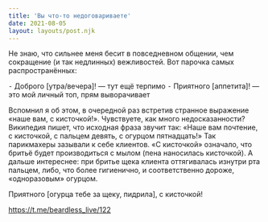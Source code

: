 ```yaml
---
title: 'Вы что-то недоговариваете'
date: 2021-08-05
layout: layouts/post.njk
---
```


Не знаю, что сильнее меня бесит в повседневном общении, чем сокращение (и так недлинных) вежливостей. Вот парочка самых распространённых:

 ⁃ Доброго [утра/вечера]! — тут ещё терпимо
 ⁃ Приятного [аппетита]! — это мой личный топ, прям выворачивает

Вспомнил я об этом, в очередной раз встретив странное выражение «наше вам, с кисточкой!». Чувствуете, как много недосказанности? Википедия пишет, что исходная фраза звучит так: «Наше вам почтение, с кисточкой, с пальцем девять, с огурцом пятнадцать!» Так парикмахеры зазывали к себе клиентов. «С кисточкой» означало, что бритьё будет производиться с мылом (пена наносилась кисточкой). А дальше интереснее: при бритье щека клиента оттягивалась изнутри рта пальцем, либо, что более гигиенично, и соответственно дороже, «одноразовым» огурцом.

Приятного [огурца тебе за щеку, пидрила], с кисточкой!


https://t.me/beardless_live/122